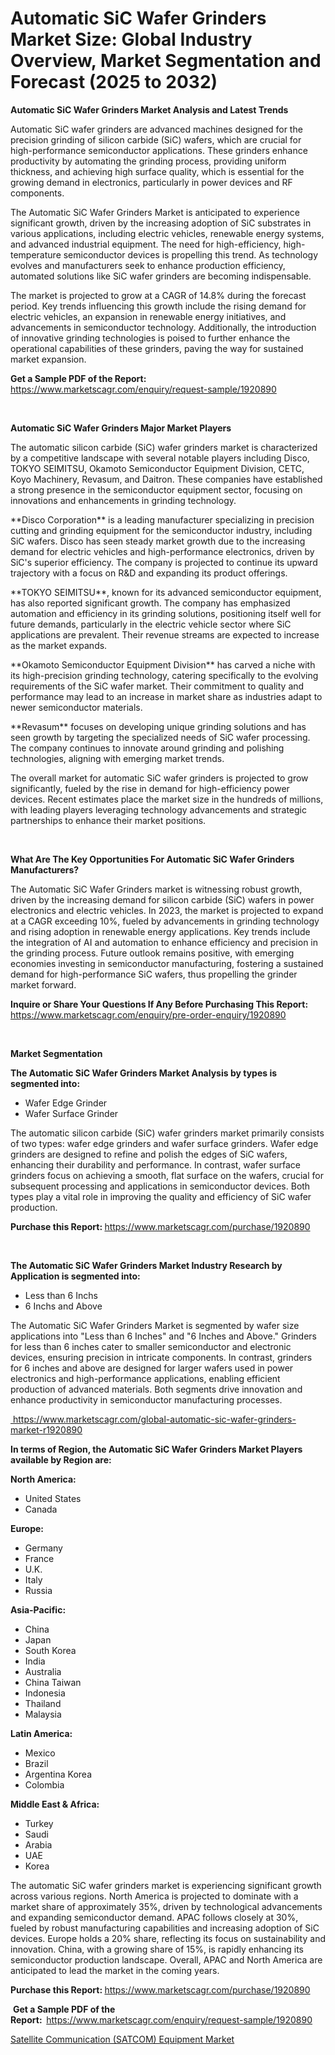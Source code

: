 <p><h1>Automatic SiC Wafer Grinders Market Size: Global Industry Overview, Market Segmentation and Forecast (2025 to 2032)</h1></p><p><strong>Automatic SiC Wafer Grinders Market Analysis and Latest Trends</strong></p>
<p><p>Automatic SiC wafer grinders are advanced machines designed for the precision grinding of silicon carbide (SiC) wafers, which are crucial for high-performance semiconductor applications. These grinders enhance productivity by automating the grinding process, providing uniform thickness, and achieving high surface quality, which is essential for the growing demand in electronics, particularly in power devices and RF components.</p><p>The Automatic SiC Wafer Grinders Market is anticipated to experience significant growth, driven by the increasing adoption of SiC substrates in various applications, including electric vehicles, renewable energy systems, and advanced industrial equipment. The need for high-efficiency, high-temperature semiconductor devices is propelling this trend. As technology evolves and manufacturers seek to enhance production efficiency, automated solutions like SiC wafer grinders are becoming indispensable.</p><p>The market is projected to grow at a CAGR of 14.8% during the forecast period. Key trends influencing this growth include the rising demand for electric vehicles, an expansion in renewable energy initiatives, and advancements in semiconductor technology. Additionally, the introduction of innovative grinding technologies is poised to further enhance the operational capabilities of these grinders, paving the way for sustained market expansion.</p></p>
<p><strong>Get a Sample PDF of the Report:&nbsp;</strong> <a href="https://www.marketscagr.com/enquiry/request-sample/1920890?utm_campaign=2626&utm_medium=2&utm_source=Github&utm_content=ia&utm_term=01032025&utm_id=automatic-sic-wafer-grinders">https://www.marketscagr.com/enquiry/request-sample/1920890</a></p>
<p>&nbsp;</p>
<p><strong>Automatic SiC Wafer Grinders Major Market Players</strong></p>
<p><p>The automatic silicon carbide (SiC) wafer grinders market is characterized by a competitive landscape with several notable players including Disco, TOKYO SEIMITSU, Okamoto Semiconductor Equipment Division, CETC, Koyo Machinery, Revasum, and Daitron. These companies have established a strong presence in the semiconductor equipment sector, focusing on innovations and enhancements in grinding technology.</p><p>**Disco Corporation** is a leading manufacturer specializing in precision cutting and grinding equipment for the semiconductor industry, including SiC wafers. Disco has seen steady market growth due to the increasing demand for electric vehicles and high-performance electronics, driven by SiC's superior efficiency. The company is projected to continue its upward trajectory with a focus on R&D and expanding its product offerings.</p><p>**TOKYO SEIMITSU**, known for its advanced semiconductor equipment, has also reported significant growth. The company has emphasized automation and efficiency in its grinding solutions, positioning itself well for future demands, particularly in the electric vehicle sector where SiC applications are prevalent. Their revenue streams are expected to increase as the market expands.</p><p>**Okamoto Semiconductor Equipment Division** has carved a niche with its high-precision grinding technology, catering specifically to the evolving requirements of the SiC wafer market. Their commitment to quality and performance may lead to an increase in market share as industries adapt to newer semiconductor materials.</p><p>**Revasum** focuses on developing unique grinding solutions and has seen growth by targeting the specialized needs of SiC wafer processing. The company continues to innovate around grinding and polishing technologies, aligning with emerging market trends.</p><p>The overall market for automatic SiC wafer grinders is projected to grow significantly, fueled by the rise in demand for high-efficiency power devices. Recent estimates place the market size in the hundreds of millions, with leading players leveraging technology advancements and strategic partnerships to enhance their market positions.</p></p>
<p>&nbsp;</p>
<p><strong>What Are The Key Opportunities For Automatic SiC Wafer Grinders Manufacturers?</strong></p>
<p><p>The Automatic SiC Wafer Grinders market is witnessing robust growth, driven by the increasing demand for silicon carbide (SiC) wafers in power electronics and electric vehicles. In 2023, the market is projected to expand at a CAGR exceeding 10%, fueled by advancements in grinding technology and rising adoption in renewable energy applications. Key trends include the integration of AI and automation to enhance efficiency and precision in the grinding process. Future outlook remains positive, with emerging economies investing in semiconductor manufacturing, fostering a sustained demand for high-performance SiC wafers, thus propelling the grinder market forward.</p></p>
<p><strong>Inquire or Share Your Questions If Any Before Purchasing This Report:</strong> <a href="https://www.marketscagr.com/enquiry/pre-order-enquiry/1920890?utm_campaign=2626&utm_medium=2&utm_source=Github&utm_content=ia&utm_term=01032025&utm_id=automatic-sic-wafer-grinders">https://www.marketscagr.com/enquiry/pre-order-enquiry/1920890</a></p>
<p>&nbsp;</p>
<p><strong>Market Segmentation</strong></p>
<p><strong>The Automatic SiC Wafer Grinders Market Analysis by types is segmented into:</strong></p>
<p><ul><li>Wafer Edge Grinder</li><li>Wafer Surface Grinder</li></ul></p>
<p><p>The automatic silicon carbide (SiC) wafer grinders market primarily consists of two types: wafer edge grinders and wafer surface grinders. Wafer edge grinders are designed to refine and polish the edges of SiC wafers, enhancing their durability and performance. In contrast, wafer surface grinders focus on achieving a smooth, flat surface on the wafers, crucial for subsequent processing and applications in semiconductor devices. Both types play a vital role in improving the quality and efficiency of SiC wafer production.</p></p>
<p><strong>Purchase this Report:&nbsp;</strong><a href="https://www.marketscagr.com/purchase/1920890?utm_campaign=2626&utm_medium=2&utm_source=Github&utm_content=ia&utm_term=01032025&utm_id=automatic-sic-wafer-grinders">https://www.marketscagr.com/purchase/1920890</a></p>
<p>&nbsp;</p>
<p><strong>The Automatic SiC Wafer Grinders Market Industry Research by Application is segmented into:</strong></p>
<p><ul><li>Less than 6 Inchs</li><li>6 Inchs and Above</li></ul></p>
<p><p>The Automatic SiC Wafer Grinders Market is segmented by wafer size applications into "Less than 6 Inches" and "6 Inches and Above." Grinders for less than 6 inches cater to smaller semiconductor and electronic devices, ensuring precision in intricate components. In contrast, grinders for 6 inches and above are designed for larger wafers used in power electronics and high-performance applications, enabling efficient production of advanced materials. Both segments drive innovation and enhance productivity in semiconductor manufacturing processes.</p></p>
<p><a href="https://www.marketscagr.com/global-automatic-sic-wafer-grinders-market-r1920890?utm_campaign=2626&utm_medium=2&utm_source=Github&utm_content=ia&utm_term=01032025&utm_id=automatic-sic-wafer-grinders">&nbsp;https://www.marketscagr.com/global-automatic-sic-wafer-grinders-market-r1920890</a></p>
<p><strong>In terms of Region, the Automatic SiC Wafer Grinders Market Players available by Region are:</strong></p>
<p>
    <p> <strong> North America: </strong>
        <ul>
            <li>United States</li>
            <li>Canada</li>
        </ul>
        </p> 
    <p> <strong> Europe: </strong>
        <ul>
            <li>Germany</li>
            <li>France</li>
            <li>U.K.</li>
            <li>Italy</li>
            <li>Russia</li>
        </ul>
        </p> 
    <p> <strong> Asia-Pacific: </strong>
        <ul>
            <li>China</li>
            <li>Japan</li>
            <li>South Korea</li>
            <li>India</li>
            <li>Australia</li>
            <li>China Taiwan</li>
            <li>Indonesia</li>
            <li>Thailand</li>
            <li>Malaysia</li>
        </ul>
        </p> 
    <p> <strong> Latin America: </strong>
        <ul>
            <li>Mexico</li>
            <li>Brazil</li>
            <li>Argentina Korea</li>
            <li>Colombia</li>
        </ul>
        </p> 
    <p> <strong> Middle East & Africa: </strong>
        <ul>
            <li>Turkey</li>
            <li>Saudi</li>
            <li>Arabia</li>
            <li>UAE</li>
            <li>Korea</li>
        </ul>
    </p>
    </p>
<p><p>The automatic SiC wafer grinders market is experiencing significant growth across various regions. North America is projected to dominate with a market share of approximately 35%, driven by technological advancements and expanding semiconductor demand. APAC follows closely at 30%, fueled by robust manufacturing capabilities and increasing adoption of SiC devices. Europe holds a 20% share, reflecting its focus on sustainability and innovation. China, with a growing share of 15%, is rapidly enhancing its semiconductor production landscape. Overall, APAC and North America are anticipated to lead the market in the coming years.</p></p>
<p><strong>Purchase this Report: </strong><a href="https://www.marketscagr.com/purchase/1920890?utm_campaign=2626&utm_medium=2&utm_source=Github&utm_content=ia&utm_term=01032025&utm_id=automatic-sic-wafer-grinders">https://www.marketscagr.com/purchase/1920890</a></p>
<p>&nbsp;<strong>Get a Sample PDF of the Report:&nbsp;&nbsp;</strong><a href="https://www.marketscagr.com/enquiry/request-sample/1920890?utm_campaign=2626&utm_medium=2&utm_source=Github&utm_content=ia&utm_term=01032025&utm_id=automatic-sic-wafer-grinders">https://www.marketscagr.com/enquiry/request-sample/1920890</a></p>
<p><strong></strong></p>
<p><p><a href="https://github.com/ravenecashe/Market-Research-Report-List-1/blob/main/satellite-communication-satcom-equipment-market.md?utm_campaign=2626&utm_medium=2&utm_source=Github&utm_content=ia&utm_term=01032025&utm_id=automatic-sic-wafer-grinders">Satellite Communication (SATCOM) Equipment Market</a></p></p>